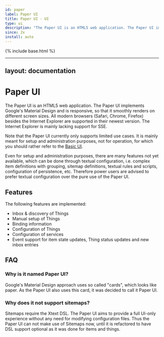 ```yaml
---
id: paper
label: Paper UI
title: Paper UI - UI
type: ui
description: "The Paper UI is an HTML5 web application. The Paper UI implements Google's Material Design and is responsive, so that it smoothly renders on different screen sizes. All modern browsers (Safari, Chrome, Firefox) besides the Internet Explorer are supported in their newest version. The Internet Explorer is mainly lacking support for SSE."
since: 2x
install: auto
---
```


<!-- Attention authors: Do not edit directly. Please add your changes to the appropriate source repository -->

{% include base.html %}

---
layout: documentation
---

# Paper UI 

The Paper UI is an HTML5 web application. The Paper UI implements Google's Material Design and is responsive, so that it smoothly renders on different screen sizes. All modern browsers (Safari, Chrome, Firefox) besides the Internet Explorer are supported in their newest version. The Internet Explorer is mainly lacking support for SSE.

Note that the Paper UI currently only supports limited use cases. It is mainly meant for setup and administration purposes, not for operation, for which you should rather refer to the [Basic UI](../basic/readme.html).

Even for setup and administration purposes, there are many features not yet available, which can be done through textual configuration, i.e. complex item definitions with grouping, sitemap definitions, textual rules and scripts, configuration of persistence, etc.
Therefore power users are advised to prefer textual configuration over the pure use of the Paper UI.

## Features

The following features are implemented:

* Inbox & discovery of Things
* Manual setup of Things
* Binding information
* Configuration of Things
* Configuration of services
* Event support for item state updates, Thing status updates and new inbox entries


## FAQ
 
### Why is it named Paper UI?
 
Google's Material Design approach uses so called "cards", which looks like paper. As the Paper UI also uses this card, it was decided to call it Paper UI.

### Why does it not support sitemaps?
 
Sitemaps require the Xtext DSL. The Paper UI aims to provide a full UI-only experience without any need for modifying configuration files. Thus the Paper UI can not make use of Sitemaps now, until it is refactored to have DSL support optional as it was done for items and things.